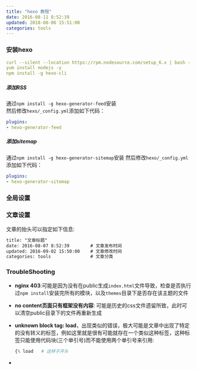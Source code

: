 ```yaml
---
title: "hexo 教程"
date: 2016-08-11 8:52:39
updated: 2018-08-06 15:51:00
categories: tools
---
```

### 安装hexo

```yaml
curl --silent --location https://rpm.nodesource.com/setup_6.x | bash -
yum install nodejs -y
npm install -g hexo-cli
```
##### 添加RSS

通过`npm install -g hexo-generator-feed`安装  
然后修改`hexo/_config.yml`添加如下代码：

```yaml
plugins:
- hexo-generator-feed
```

##### 添加sitemap

通过`npm install -g hexo-generator-sitemap`安装
然后修改`hexo/_config.yml`添加如下代码：

```yaml
plugins:
- hexo-generator-sitemap
```

### 全局设置

### 文章设置

文章的抬头可以指定如下信息:

```tex
title: "文章标题"
date: 2016-08-07 8:52:39		# 文章发布时间
updated: 2016-09-02 15:50:00	# 文章修改时间
categories: tools				# 文章分类
```

### TroubleShooting

- **nginx 403**:可能是因为没有在public生成`index.html`文件导致，检查是否执行过`npm install`安装完所有的模块，以及`themes`目录下是否存在该主题的文件

- **no content页面只有框架没有内容**: 可能是历史的css文件遗留所致，此时可以清空public目录下的文件再重新生成

- **unknown block tag: load**，出现类似的错误，极大可能是文章中出现了特定的没有转义的标签，例如这里就是很有可能就存在一个类似这种标签，这种标签只能使用代码块(三个单引号)而不能使用两个单引号来引用:

  ```python
  {% load	# 这样子开头
  ```

- 

##### 